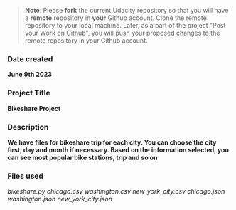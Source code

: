>**Note**: Please **fork** the current Udacity repository so that you will have a **remote** repository in **your** Github account. Clone the remote repository to your local machine. Later, as a part of the project "Post your Work on Github", you will push your proposed changes to the remote repository in your Github account.

### Date created
**June 9th 2023**

### Project Title
**Bikeshare Project**

### Description
**We have files for bikeshare trip for each city. You can choose the city first, day and month if necessary. Based on the information selected, you can see most popular bike stations, trip and so on**

### Files used
_bikeshare.py_
_chicago.csv_
_washington.csv_
_new_york_city.csv_
_chicago.json_
_washington.json_
_new_york_city.json_

